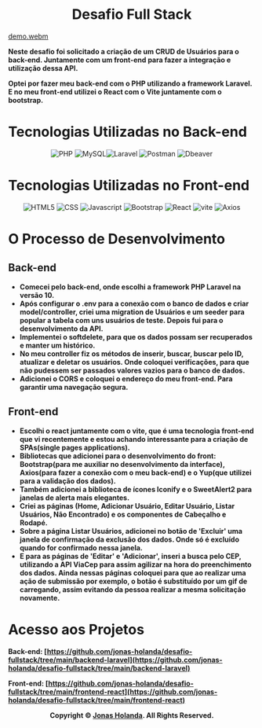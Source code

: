 <div align='center'>

# Desafio Full Stack

</div>

[demo.webm](https://github.com/jonas-holanda/desafio-fullstack/assets/138180385/4389d524-b764-4ca9-b0b8-88a1147284d8)


**Neste desafio foi solicitado a criação de um CRUD de Usuários para o back-end. Juntamente com um front-end para fazer a integração e utilização dessa API.**

**Optei por fazer meu back-end com o PHP utilizando a framework Laravel. E no meu front-end utilizei o React com o Vite juntamente com o bootstrap.**

# Tecnologias Utilizadas no Back-end

<div align='center'>

![PHP](https://img.shields.io/badge/PHP-777BB4?style=for-the-badge&logo=php&logoColor=white) ![MySQL](https://img.shields.io/badge/MySQL-005C84?style=for-the-badge&logo=mysql&logoColor=white)![Laravel](https://img.shields.io/badge/Laravel-FF2D20?style=for-the-badge&logo=laravel&logoColor=white) ![Postman](https://img.shields.io/badge/Postman-FF6C37?style=for-the-badge&logo=Postman&logoColor=white)  ![Dbeaver](https://img.shields.io/badge/dbeaver-382923?style=for-the-badge&logo=dbeaver&logoColor=white)

</div>

# Tecnologias Utilizadas no Front-end

<div align='center'>

![HTML5](https://img.shields.io/badge/HTML5-E34F26?style=for-the-badge&logo=html5&logoColor=white) ![CSS](https://img.shields.io/badge/CSS3-1572B6?style=for-the-badge&logo=css3&logoColor=white) ![Javascript](https://img.shields.io/badge/JavaScript-323330?style=for-the-badge&logo=javascript&logoColor=F7DF1E) ![Bootstrap](https://img.shields.io/badge/Bootstrap-563D7C?style=for-the-badge&logo=bootstrap&logoColor=white) ![React](https://img.shields.io/badge/React-20232A?style=for-the-badge&logo=react&logoColor=61DAFB) ![vite](https://img.shields.io/badge/Vite-B73BFE?style=for-the-badge&logo=vite&logoColor=FFD62E) ![Axios](https://img.shields.io/badge/axios-671ddf?&style=for-the-badge&logo=axios&logoColor=white)

</div>

# O Processo de Desenvolvimento

## Back-end

- **Comecei pelo back-end, onde escolhi a framework PHP Laravel na versão 10.**
- **Após configurar o .env para a conexão com o banco de dados e criar model/controller, criei uma migration de Usuários e um seeder para popular a tabela com uns usuários de teste. Depois fui para o desenvolvimento da API.**
- **Implementei o softdelete, para que os dados possam ser recuperados e manter um histórico.**
- **No meu controller fiz os métodos de inserir, buscar, buscar pelo ID, atualizar e deletar os usuários. Onde coloquei verificações, para que não pudessem ser passados valores vazios para o banco de dados.**
- **Adicionei o CORS e coloquei o endereço do meu front-end. Para garantir uma navegação segura.**

## Front-end

- **Escolhi o react juntamente com o vite, que é uma tecnologia front-end que vi recentemente e estou achando interessante para a criação de SPAs(single pages applications).**
- **Bibliotecas que adicionei para o desenvolvimento do front: Bootstrap(para me auxiliar no desenvolvimento da interface), Axios(para fazer a conexão com o meu back-end) e o Yup(que utilizei para a validação dos dados).**
- **Também adicionei a biblioteca de ícones Iconify e o SweetAlert2 para janelas de alerta mais elegantes.**
- **Criei as páginas (Home, Adicionar Usuário, Editar Usuário, Listar Usuários, Não Encontrado) e os componentes de Cabeçalho e Rodapé.**
- **Sobre a página Listar Usuários, adicionei no botão de 'Excluir' uma janela de confirmação da exclusão dos dados. Onde só é excluído quando for confirmado nessa janela.**
- **E para as páginas de 'Editar' e 'Adicionar', inseri a busca pelo CEP, utilizando a API ViaCep para assim agilizar na hora do preenchimento dos dados. Ainda nessas páginas coloquei para que ao realizar uma ação de submissão por exemplo, o botão é substituído por um gif de carregando, assim evitando da pessoa realizar a mesma solicitação novamente.**

# Acesso aos Projetos

**Back-end: [https://github.com/jonas-holanda/desafio-fullstack/tree/main/backend-laravel](https://github.com/jonas-holanda/desafio-fullstack/tree/main/backend-laravel)**

**Front-end: [https://github.com/jonas-holanda/desafio-fullstack/tree/main/frontend-react](https://github.com/jonas-holanda/desafio-fullstack/tree/main/frontend-react)**

<p align="center">
    <strong>Copyright © <a href="https://github.com/jonas-holanda" target="_blank">Jonas Holanda</a>. All Rights Reserved.</strong>
</p>
